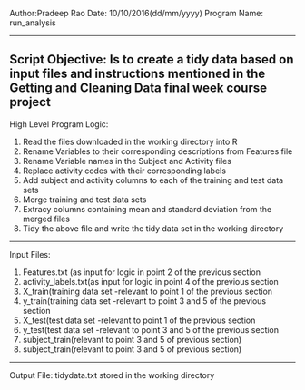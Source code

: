 Author:Pradeep Rao
Date: 10/10/2016(dd/mm/yyyy)
Program Name: run_analysis

----------------------------------------------------------------
Script Objective: Is to create a tidy data based on input files
and instructions mentioned in the Getting and Cleaning Data final week course project
----------------------------------------------------------------
High Level Program Logic:
1. Read the files downloaded in the working directory into R 
2. Rename Variables to their corresponding descriptions from Features 
   file
3. Rename Variable names in the Subject and Activity files 
4. Replace activity codes with their corresponding labels 
5. Add subject and activity columns to each of the training and 
   test data sets
6. Merge training and test data sets
7. Extracy columns containing mean and standard deviation from the
   merged files
8. Tidy the above file and write the tidy data set in the working 
   directory
---------------------------------------------------------------------
Input Files:
1. Features.txt (as input for logic in point 2 of the previous section
2. activity_labels.txt(as input for logic in point 4 of the previous 
   section
3. X_train(training data set -relevant to point 1 of the previous section
4. y_train(training data set -relevant to point 3 and 5 of the previous 
   section
5. X_test(test data set -relevant to point 1 of the previous section
6. y_test(test data set -relevant to point 3 and 5 of the previous
   section
7. subject_train(relevant to point 3 and 5 of previous section)
8. subject_train(relevant to point 3 and 5 of previous section)
----------------------------------------------------------------------
Output File:
tidydata.txt stored in the working directory

